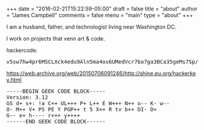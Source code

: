 +++
date = "2016-02-21T15:22:59-05:00"
draft = false
title = "about"
author = "James Campbell"
comments = false
menu = "main"
type = "about"
+++

I am a husband, father, and technologist living near Washington DC. 

I work on projects that venn art & code.

hackercode:

<pre>v5sw7hw4pr6MSCLXck4edu9Aln5ma4os6UMedVcr7bo7ga3BCa35geMs7Sp/3+/4h7et5</pre>

https://web.archive.org/web/20150706091246/http://shine.eu.org/hackerkey.html

<pre>
-----BEGIN GEEK CODE BLOCK-----
Version: 3.12
GS d+ s+: !a C++ UL+++ P+ L++ E W+++ N++ o-- K- w--
O- M++ V+ PS PE Y PGP++ t 5 X++ R tv b++ DI- D+
G-- e+ h---- r+++ y++++
------END GEEK CODE BLOCK------
</pre>

